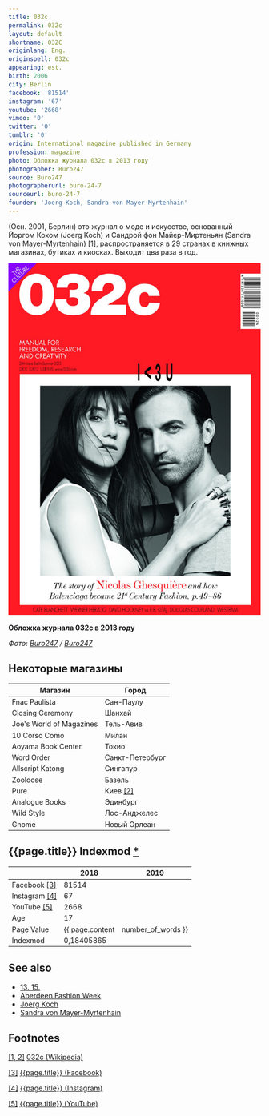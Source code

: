 ```yaml
---
title: 032c
permalink: 032c
layout: default
shortname: 032C
originlang: Eng.
originspell: 032c
appearing: est.
birth: 2006
city: Berlin
facebook: '81514'
instagram: '67'
youtube: '2668'
vimeo: '0'
twitter: '0'
tumblr: '0'
origin: International magazine published in Germany
profession: magazine
photo: Обложка журнала 032с в 2013 году
photographer: Buro247
source: Buro247
photographerurl: buro-24-7
sourceurl: buro-24-7
founder: 'Joerg Koch, Sandra von Mayer-Myrtenhain'
---
```


(Осн. 2001, Берлин) это журнал о моде и искусстве, основанный Йоргом Кохом (Joerg Koch) и Сандрой фон Майер-Миртеньян (Sandra von Mayer-Myrtenhain) <span id="a1">[\[1\]](#f1)</span>, распространяется в 29 странах в книжных магазинах, бутиках и киосках. Выходит два раза в год.

![](/images/сharlotte-gainsbourg-nicolas-ghesquiere.jpg)

**Обложка журнала 032с в 2013 году**

*Фото: [Buro247](buro-24-7) / [Buro247](buro-24-7)*

## Некоторые магазины

|Магазин|Город|
|----|-----|
|Fnac Paulista|Сан-Паулу|
|Closing Ceremony|Шанхай|
|Joe's World of Magazines|Тель-Авив|
|10 Corso Como|Милан|
|Aoyama Book Center|Токио|
|Word Order|Санкт-Петербург|
|Allscript Katong|Сингапур|
|Zooloose|Базель|
|Pure|Киев <span id="a2">[\[2\]](#f2)</span>|
|Analogue Books|Эдинбург|
|Wild Style|Лос-Анджелес|
|Gnome|Новый Орлеан|

## {{page.title}} Indexmod [*](indexmod)

||2018|2019|
|-|-|-|
|Facebook <span id="a3">[\[3\]](#f3)</span>|81514||
|Instagram <span id="a4">[\[4\]](#f4)</span>|67||
|YouTube <span id="a5">[\[5\]](#f5)</span>|2668||
|Age|17||
|Page Value|{{ page.content | number_of_words }}||
|Indexmod|0,18405865||

## See also

+ [13. 15.](13-15)
+ [Aberdeen Fashion Week](aberdeen-fashion-week)
+ [Joerg Koch](joerg-koch)
+ [Sandra von Mayer-Myrtenhain](sandra-von-mayer-yrmtenhain)

## Footnotes

[[1, 2]](#a1) <span id="f1"></span> [032c (Wikipedia)](https://en.wikipedia.org/wiki/032c)

[[3]](#a3) <span id="f3"></span> [{{page.title}} (Facebook)](https://www.facebook.com/pg/032cWorkshop/community/?ref=page_internal)

[[4]](#a4) <span id="f4"></span> [{{page.title}} (Instagram)](https://www.instagram.com/032c_mag/)

[[5]](#a5) <span id="f5"></span> [{{page.title}} (YouTube)](https://www.youtube.com/user/032cworkshop/about?disable_polymer=1)

